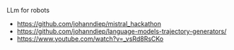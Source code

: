 LLm for robots


- https://github.com/johanndiep/mistral_hackathon
- https://github.com/johanndiep/language-models-trajectory-generators/
- https://www.youtube.com/watch?v=_vsRd8RsCKo

